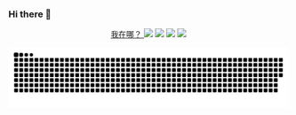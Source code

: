 ### Hi there 👋
<p align="center">
  <a href="https://github.com/xiaoji235">
    <span>我在哪？</span>
    <a herf="https://b23.tv/mOK9WD">
    <img src="https://img.shields.io/badge/bilibili-%E2%89%A5%20200%20follows-red"/></a>
    <a herf="http://www.coolapk.com/u/2899433">
    <img src="https://img.shields.io/badge/%E9%85%B7%E5%AE%89-%E2%89%A5%201500%20follows-brightred"/></a>
    <img src="https://github-readme-stats.vercel.app/api?username=xiaoji235&theme=gruvbox&show_icons=true" />
    <img src="https://cdn.jsdelivr.net/gh/xiaoji235/xiaoji235/morty.png">
  </a>
  <p align="center">
    <a href="https://github.com/marketplace/actions/generate-snake-game-from-github-contribution-grid">
    <img src="https://github.com/xiaoji235/xiaoji235/blob/main/github-user-contribution.svg" 
       alt="Contribution eating Snake" />
    </a>
  </p>
